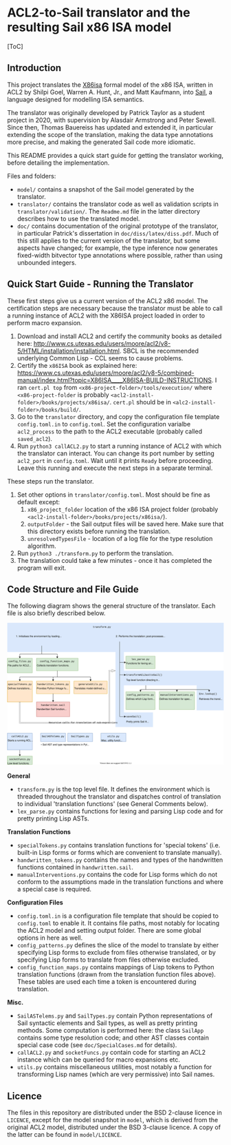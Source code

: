 # ACL2-to-Sail translator and the resulting Sail x86 ISA model

[ToC]

## Introduction

This project translates the [X86isa](https://www.cs.utexas.edu/users/moore/acl2/manuals/current/manual/index-seo.php/ACL2____X86ISA) formal model of the x86 ISA, written in ACL2 by Shilpi Goel, Warren A. Hunt, Jr., and Matt Kaufmann, into [Sail](https://www.cl.cam.ac.uk/~pes20/sail/popl2019.html), a language designed for modelling ISA semantics.

The translator was originally developed by Patrick Taylor as a student project in 2020, with supervision by Alasdair Armstrong and Peter Sewell.  Since then, Thomas Bauereiss has updated and extended it, in particular extending the scope of the translation, making the data type annotations more precise, and making the generated Sail code more idiomatic.

This README provides a quick start guide for getting the translator working, before detailing the implementation.

Files and folders:

* `model/` contains a snapshot of the Sail model generated by the translator.
* `translator/` contains the translator code as well as validation scripts in `translator/validation/`.  The `Readme.md` file in the latter directory describes how to use the translated model.
* `doc/` contains documentation of the original prototype of the translator, in particular Patrick's dissertation in `doc/diss/latex/diss.pdf`.  Much of this still applies to the current version of the translator, but some aspects have changed;  for example, the type inference now generates fixed-width bitvector type annotations where possible, rather than using unbounded integers.

## Quick Start Guide - Running the Translator

These first steps give us a current version of the ACL2 x86 model.  The certification steps are necessary because the translator must be able to call a running instance of ACL2 with the X86ISA project loaded in order to perform macro expansion.

1. Download and install ACL2 and certify the community books as detailed here: <http://www.cs.utexas.edu/users/moore/acl2/v8-5/HTML/installation/installation.html>.  SBCL is the recommended underlying Common Lisp - CCL seems to cause problems.
2. Certify the `x86ISA` book as explained here: <https://www.cs.utexas.edu/users/moore/acl2/v8-5/combined-manual/index.html?topic=X86ISA____X86ISA-BUILD-INSTRUCTIONS>.  I ran `cert.pl top` from `<x86-project-folder>/tools/execution/` where `<x86-project-folder` is probably `<acl2-install-folder>/books/projects/x86isa/`.   `cert.pl` should be in `<alc2-install-folder>/books/build/`.
3. Go to the `translator` directory, and copy the configuration file template `config.toml.in` to `config.toml`.  Set the configuration varialbe `acl2_process` to the path to the ACL2 executable (probably called `saved_acl2`).
4. Run `python3 callACL2.py` to start a running instance of ACL2 with which the translator can interact.  You can change its port number by setting `acl2_port` in `config.toml`.  Wait until it prints `Ready` before proceeding.  Leave this running and execute the next steps in a separate terminal.

These steps run the translator.

1. Set other options in `translator/config.toml`.  Most should be fine as default except:
   1. `x86_project_folder` location of the x86 ISA project folder (probably `<acl2-install-folder>/books/projects/x86isa/`).
   2. `outputFolder` - the Sail output files will be saved here.  Make sure that this directory exists before running the translation.
   3. `unresolvedTypesFile` - location of a log file for the type resolution algorithm.
2. Run `python3 ./transform.py` to perform the translation.
3. The translation could take a few minutes - once it has completed the program will exit.

## Code Structure and File Guide

The following diagram shows the general structure of the translator.  Each file is also briefly described below.

![Diagrams](doc/Diagrams.svg)

**General**

* `transform.py` is the top level file.  It defines the environment which is threaded throughout the translator and dispatches control of translation to individual 'translation functions' (see General Comments below).
* `lex_parse.py` contains functions for lexing and parsing Lisp code and for pretty printing Lisp ASTs.

**Translation Functions**

* `specialTokens.py` contains translation functions for 'special tokens' (i.e. built-in Lisp forms or forms which are convenient to translate manually).
* `handwritten_tokens.py` contains the names and types of the handwritten functions contained in `handwritten.sail`.
* `manualInterventions.py` contains the code for Lisp forms which do not conform to the assumptions made in the translation functions and where a special case is required.

**Configuration Files**

* `config.toml.in` is a configuration file template that should be copied to `config.toml` to enable it.  It contains file paths, most notably for locating the ACL2 model and setting output folder.  There are some global options in here as well.
* `config_patterns.py` defines the slice of the model to translate by either specifying Lisp forms to exclude from files otherwise translated, or by specifying Lisp forms to translate from files otherwise excluded.
* `config_function_maps.py` contains mappings of Lisp tokens to Python translation functions (drawn from the translation function files above).  These tables are used each time a token is encountered during translation.

**Misc.**

* `SailASTelems.py` and `SailTypes.py` contain Python representations of Sail syntactic elements and Sail types, as well as pretty printing methods.  Some computation is performed here: the class `SailApp` contains some type resolution code; and other AST classes contain special case code (see `doc/SpecialCases.md` for details).
* `callACL2.py` and `socketFuncs.py` contain code for starting an ACL2 instance which can be queried for macro expansions etc.
* `utils.py` contains miscellaneous utilities, most notably a function for transforming Lisp names (which are very permissive) into Sail names.

## Licence

The files in this repository are distributed under the BSD 2-clause licence in `LICENCE`, except for the model snapshot in `model`, which is derived from the original ACL2 model, distributed under the BSD 3-clause licence.  A copy of the latter can be found in `model/LICENCE`.

